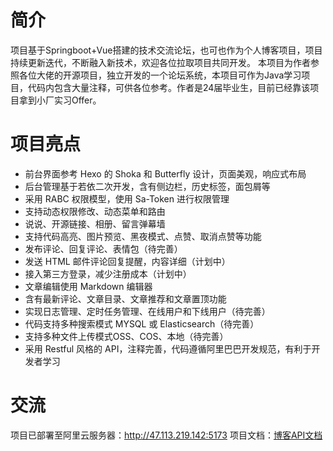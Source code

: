 # 简介
项目基于Springboot+Vue搭建的技术交流论坛，也可也作为个人博客项目，项目持续更新迭代，不断融入新技术，欢迎各位拉取项目共同开发。
本项目为作者参照各位大佬的开源项目，独立开发的一个论坛系统，本项目可作为Java学习项目，代码内包含大量注释，可供各位参考。作者是24届毕业生，目前已经靠该项目拿到小厂实习Offer。
# 项目亮点

- 前台界面参考 Hexo 的 Shoka 和 Butterfly 设计，页面美观，响应式布局
- 后台管理基于若依二次开发，含有侧边栏，历史标签，面包屑等
- 采用 RABC 权限模型，使用 Sa-Token 进行权限管理
- 支持动态权限修改、动态菜单和路由
- 说说、开源链接、相册、留言弹幕墙
- 支持代码高亮、图片预览、黑夜模式、点赞、取消点赞等功能
- 发布评论、回复评论、表情包（待完善）
- 发送 HTML 邮件评论回复提醒，内容详细（计划中）
- 接入第三方登录，减少注册成本（计划中）
- 文章编辑使用 Markdown 编辑器
- 含有最新评论、文章目录、文章推荐和文章置顶功能
- 实现日志管理、定时任务管理、在线用户和下线用户（待完善）
- 代码支持多种搜索模式 MYSQL 或 Elasticsearch（待完善） 
- 支持多种文件上传模式OSS、COS、本地（待完善）
- 采用 Restful 风格的 API，注释完善，代码遵循阿里巴巴开发规范，有利于开发者学习

# 交流

项目已部署至阿里云服务器：http://47.113.219.142:5173
项目文档：[博客API文档](http://47.113.219.142:5173/api/doc.html#/home)
